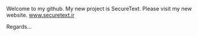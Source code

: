 Welcome to my github.
My new project is SecureText. Please visit my new website. www.securetext.ir

Regards...
